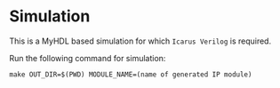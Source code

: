 # Simulation  

This is a MyHDL based simulation for which `Icarus Verilog` is required.

Run the following command for simulation:
```
make OUT_DIR=$(PWD) MODULE_NAME=(name of generated IP module)
```  